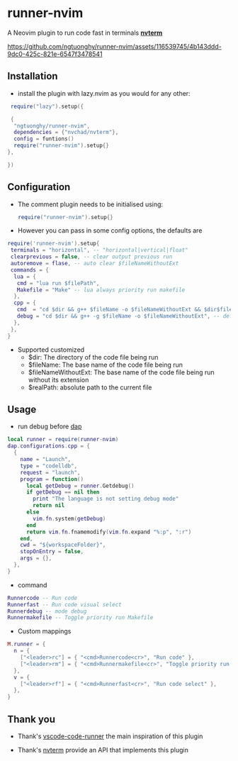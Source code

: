 # runner-nvim

A Neovim plugin to run code fast in terminals [**nvterm**](https://github.com/NvChad/nvterm)

<https://github.com/ngtuonghy/runner-nvim/assets/116539745/4b143ddd-9dc0-425c-821e-6547f3478541>

## Installation

- install the plugin with lazy.nvim as you would for any other:

```lua
 require("lazy").setup({

 {
  "ngtuonghy/runner-nvim",
  dependencies = {"nvchad/nvterm"},
  config = funtions()
  require("runner-nvim").setup{}
},

})
```

## Configuration

- The comment plugin needs to be initialised using:

  ```lua
  require("runner-nvim").setup{}
  ```

- However you can pass in some config options, the defaults are

```lua
require('runner-nvim').setup{
 terminals = "horizontal", -- "horizontal|vertical|float"
 clearprevious = false, -- clear output previous run
 autoremove = flase, -- auto clear $fileNameWithoutExt
 commands = {
  lua = {
   cmd = "lua run $filePath",
   Makefile = "Make" -- lua always priority run makefile
  },
  cpp = {
   cmd  = "cd $dir && g++ $fileName -o $fileNameWithoutExt && $dir$fileNameWithoutExt", --default
   debug = "cd $dir && g++ -g $fileName -o $fileNameWithoutExt", -- default
  },
 },
}
```

- Supported customized
  - $dir: The directory of the code file being run
  - $fileName: The base name of the code file being run
  - $fileNameWithoutExt: The base name of the code file being run without its extension
  - $realPath: absolute path to the current file

## Usage

- run debug before [dap](https://github.com/mfussenegger/nvim-dap/wiki/Debug-Adapter-installation)

```lua
local runner = require(runner-nvim)
dap.configurations.cpp = {
  {
    name = "Launch",
    type = "codelldb",
    request = "launch",
    program = function()
      local getDebug = runner.Getdebug()
      if getDebug == nil then
        print "The language is not setting debug mode"
        return nil
      else
        vim.fn.system(getDebug)
      end
      return vim.fn.fnamemodify(vim.fn.expand "%:p", ":r")
    end,
    cwd = "${workspaceFolder}",
    stopOnEntry = false,
    args = {},
  },
}
```

- command

```lua
Runnercode -- Run code
Runnerfast -- Run code visual select
Runnerdebug -- mode debug
Runnermakefile -- Toggle priority run Makefile
```

- Custom mappings

```lua
M.runner = {
  n = {
    ["<leader>rc"] = { "<cmd>Runnercode<cr>", "Run code" },
    ["<leader>rm"] = { "<cmd>Runnermakefile<cr>", "Toggle priority run Makefile" },
  },
  v = {
    ["<leader>rf"] = { "<cmd>Runnerfast<cr>", "Run code select" },
  },
}
```

## Thank you

- Thank's [vscode-code-runner](https://github.com/formulahendry/vscode-code-runner) the main inspiration of this plugin
  [](https://github.com/NvChad/nvterm)

- Thank's [nvterm](https://github.com/NvChad/nvterm) provide an API that implements this plugin
